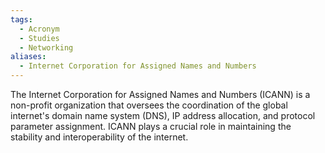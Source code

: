 ```yaml
---
tags:
  - Acronym
  - Studies
  - Networking
aliases:
  - Internet Corporation for Assigned Names and Numbers
---
```

The Internet Corporation for Assigned Names and Numbers (ICANN) is a non-profit organization that oversees the coordination of the global internet's domain name system (DNS), IP address allocation, and protocol parameter assignment. ICANN plays a crucial role in maintaining the stability and interoperability of the internet.